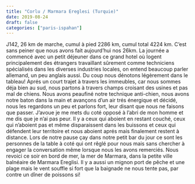 ```yaml
---
title: "Corlu / Marmara Ereglesi (Turquie)"
date: 2019-08-24
draft: false
categories: ["paris-ispahan"]
---
```


J142, 26 km de marche, cumul à pied 2286 km, cumul total 4224 km.
C’est sans peiner que nous avons fait aujourd’hui nos 26km. La journée a commencé avec un petit déjeuner dans ce grand hotel où logent principalement des étrangers travaillant sûrement comme techniciens spécialisés dans les diverses industries locales, on entend beaucoup parler allemand, un peu anglais aussi. Du coup nous dénotons légèrement dans le tableau!
Aprés un court trajet à travers les immeubles, car nous sommes déja bien au sud, nous partons à travers champs croisant des usines et pas mal de chiens. Nous avons peaufiné notre technique anti-chien, nous avons notre baton dans la main et avançons d’un air trés énergique et décidé, nous les regardons un peu et parlons fort, leur disant que nous ne faisons que passer. J’avoue je me mets du coté opposé à l’abri de mon homme et me dis que je n’ai pas peur. Il y a ceux qui aboient en restant couché, ceux qui n’aboient pas et même disparaissent dans les buissons et ceux qui défendent leur territoire et nous aboient aprés mais finalement restent à distance. Lors de notre pause çay dans notre petit bar du jour ce sont les personnes de la table à coté qui ont rêglé pour nous mais sans chercher à engager la conversation même lorsque nous les avons remerciés.
Nous revoici ce soir en bord de mer, la mer de Marmara, dans la petite ville balnéaire de Marmara Ereglisi. Il y a aussi un mignon port de pêche et une plage mais le vent souffle si fort que la baignade ne nous tente pas, par contre un dîner de poissons si!
